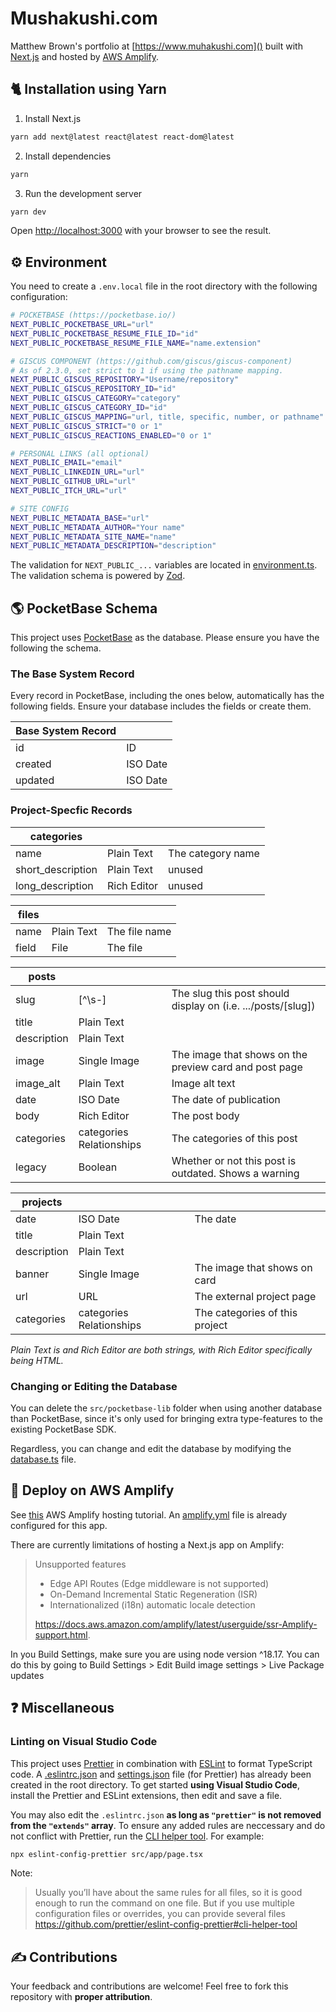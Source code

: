 # Mushakushi.com

Matthew Brown's portfolio at [https://www.muhakushi.com]() built with [Next.js](https://nextjs.org/) and hosted by [AWS Amplify](https://aws.amazon.com/amplify/).

## 🐈 Installation using Yarn

1. Install Next.js

```bash
yarn add next@latest react@latest react-dom@latest
```

2. Install dependencies

```bash
yarn
```

3. Run the development server

```bash
yarn dev
```

Open [http://localhost:3000](http://localhost:3000) with your browser to see the result.

## ⚙️ Environment

You need to create a `.env.local` file in the root directory with the following configuration:

```bash
# POCKETBASE (https://pocketbase.io/)
NEXT_PUBLIC_POCKETBASE_URL="url"
NEXT_PUBLIC_POCKETBASE_RESUME_FILE_ID="id"
NEXT_PUBLIC_POCKETBASE_RESUME_FILE_NAME="name.extension"

# GISCUS COMPONENT (https://github.com/giscus/giscus-component)
# As of 2.3.0, set strict to 1 if using the pathname mapping.
NEXT_PUBLIC_GISCUS_REPOSITORY="Username/repository"
NEXT_PUBLIC_GISCUS_REPOSITORY_ID="id"
NEXT_PUBLIC_GISCUS_CATEGORY="category"
NEXT_PUBLIC_GISCUS_CATEGORY_ID="id"
NEXT_PUBLIC_GISCUS_MAPPING="url, title, specific, number, or pathname"
NEXT_PUBLIC_GISCUS_STRICT="0 or 1"
NEXT_PUBLIC_GISCUS_REACTIONS_ENABLED="0 or 1"

# PERSONAL LINKS (all optional)
NEXT_PUBLIC_EMAIL="email"
NEXT_PUBLIC_LINKEDIN_URL="url"
NEXT_PUBLIC_GITHUB_URL="url"
NEXT_PUBLIC_ITCH_URL="url"

# SITE CONFIG
NEXT_PUBLIC_METADATA_BASE="url"
NEXT_PUBLIC_METADATA_AUTHOR="Your name"
NEXT_PUBLIC_METADATA_SITE_NAME="name"
NEXT_PUBLIC_METADATA_DESCRIPTION="description"
```

The validation for `NEXT_PUBLIC_...` variables are located in [environment.ts](src/environment/environment.ts). The validation schema is powered by [Zod](https://github.com/colinhacks/zod).

## 🌎 PocketBase Schema

This project uses [PocketBase](https://pocketbase.io/) as the database. Please ensure you have the following the schema.

### The Base System Record

Every record in PocketBase, including the ones below, automatically has the following fields. Ensure your database includes the fields or create them.

| Base System Record |          |
| ------------------ | -------- |
| id                 | ID       |
| created            | ISO Date |
| updated            | ISO Date |

### Project-Specfic Records

| categories        |             |                   |
| ----------------- | ----------- | ----------------- |
| name              | Plain Text  | The category name |
| short_description | Plain Text  | unused            |
| long_description  | Rich Editor | unused            |

| files |            |               |
| ----- | ---------- | ------------- |
| name  | Plain Text | The file name |
| field | File       | The file      |

| posts       |                          |                                                              |
| ----------- | ------------------------ | ------------------------------------------------------------ |
| slug        | [^\s-]                   | The slug this post should display on (i.e. .../posts/[slug]) |
| title       | Plain Text               |                                                              |
| description | Plain Text               |                                                              |
| image       | Single Image             | The image that shows on the preview card and post page       |
| image_alt   | Plain Text               | Image alt text                                               |
| date        | ISO Date                 | The date of publication                                      |
| body        | Rich Editor              | The post body                                                |
| categories  | categories Relationships | The categories of this post                                  |
| legacy      | Boolean                  | Whether or not this post is outdated. Shows a warning        |

| projects    |                          |                                |
| ----------- | ------------------------ | ------------------------------ |
| date        | ISO Date                 | The date                       |
| title       | Plain Text               |                                |
| description | Plain Text               |                                |
| banner      | Single Image             | The image that shows on card   |
| url         | URL                      | The external project page      |
| categories  | categories Relationships | The categories of this project |

_Plain Text is and Rich Editor are both strings, with Rich Editor specifically being HTML._

### Changing or Editing the Database

You can delete the `src/pocketbase-lib` folder when using another database than PocketBase, since it's only used for bringing extra type-features to the existing PocketBase SDK.

Regardless, you can change and edit the database by modifying the [database.ts](src/config/database.ts) file.

## 🚀 Deploy on AWS Amplify

See [this](https://docs.amplify.aws/guides/hosting/nextjs/q/platform/js/#deploy-and-host-a-hybrid-app-ssg-and-ssr) AWS Amplify hosting tutorial. An [amplify.yml](amplify.yml) file is already configured for this app.

There are currently limitations of hosting a Next.js app on Amplify:

> Unsupported features
>
> -   Edge API Routes (Edge middleware is not supported)
> -   On-Demand Incremental Static Regeneration (ISR)
> -   Internationalized (i18n) automatic locale detection
>
> https://docs.aws.amazon.com/amplify/latest/userguide/ssr-Amplify-support.html.

In you Build Settings, make sure you are using node version ^18.17. You can do this by going to Build Settings > Edit Build image settings > Live Package updates

## ❓ Miscellaneous

### Linting on Visual Studio Code

This project uses [Prettier](https://github.com/prettier/prettier) in combination with [ESLint](https://github.com/eslint/eslint) to format TypeScript code. A [.eslintrc.json](.eslintrc.json) and [settings.json](.vscode/settings.json) file (for Prettier) has already been created in the root directory. To get started **using Visual Studio Code**, install the Prettier and ESLint extensions, then edit and save a file.

You may also edit the `.eslintrc.json` **as long as `"prettier"` is not removed from the `"extends"` array**. To ensure any added rules are neccessary and do not conflict with Prettier, run the [CLI helper tool](https://github.com/prettier/eslint-config-prettier#cli-helper-tool). For example:

```bash
npx eslint-config-prettier src/app/page.tsx
```

Note:

> Usually you’ll have about the same rules for all files, so it is good enough to run the command on one file. But if you use multiple configuration files or overrides, you can provide several files
> https://github.com/prettier/eslint-config-prettier#cli-helper-tool

## ✍️ Contributions

Your feedback and contributions are welcome! Feel free to fork this repository with **proper attribution**.
